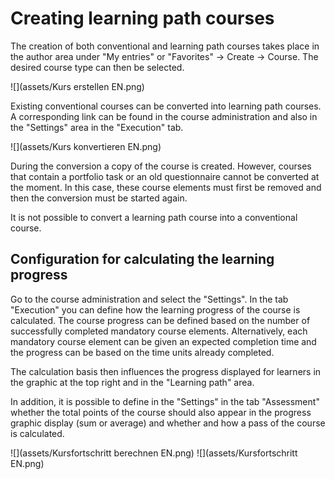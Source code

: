 # Creating learning path courses

The creation of both conventional and learning path courses takes place in the
author area under "My entries" or "Favorites" -> Create -> Course. The desired
course type can then be selected.

![](assets/Kurs erstellen EN.png)

Existing conventional courses can be converted into learning path courses. A
corresponding link can be found in the course administration and also in the
"Settings" area in the "Execution" tab.

![](assets/Kurs konvertieren EN.png)

  

During the conversion a copy of the course is created. However, courses that
contain a portfolio task or an old questionnaire cannot be converted at the
moment. In this case, these course elements must first be removed and then the
conversion must be started again.

It is not possible to convert a learning path course into a conventional
course.

## Configuration for calculating the learning progress

Go to the course administration and select the "Settings". In the tab
"Execution" you can define how the learning progress of the course is
calculated. The course progress can be defined based on the number of
successfully completed mandatory course elements. Alternatively, each
mandatory course element can be given an expected completion time and the
progress can be based on the time units already completed.

  

The calculation basis then influences the progress displayed for learners in
the graphic at the top right and in the "Learning path" area.

In addition, it is possible to define in the "Settings" in the tab
"Assessment" whether the total points of the course should also appear in the
progress graphic display (sum or average) and whether and how a pass of the
course is calculated.

  

![](assets/Kursfortschritt berechnen EN.png)
![](assets/Kursfortschritt EN.png)

  

